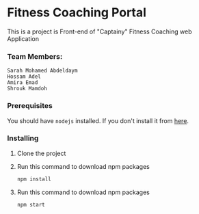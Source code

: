# Fitness Coaching Portal

This is a project is Front-end of "Captainy" Fitness Coaching web Application

### Team Members:

    Sarah Mohamed Abdeldaym
    Hossam Adel
    Amira Emad
    Shrouk Mamdoh

### Prerequisites

You should have `nodejs` installed. If you don't install it from [here](https://nodejs.org/en/download/).

### Installing

1. Clone the project

2. Run this command to download npm packages
   ```sh
   npm install
   ```
3. Run this command to download npm packages

   ```sh
   npm start
   ```
